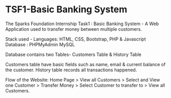 # TSF1-Basic Banking System
The Sparks Foundation Internship Task1 : Basic Banking System - 
A Web Application used to transfer money between multiple customers.  

Stack used - Languages: HTML, CSS, Bootstrap, PHP & Javascript Database : PHPMyAdmin MySQL

Database contains two Tables- Customers Table & History Table

Customers table have basic fields such as name, email & current balance of the customer.
History table records all transactions happened.

Flow of the Website: Home Page > View all Customers > Select and View one Customer > Transfer Money > Select Customer to transfer to > View all Customers.
